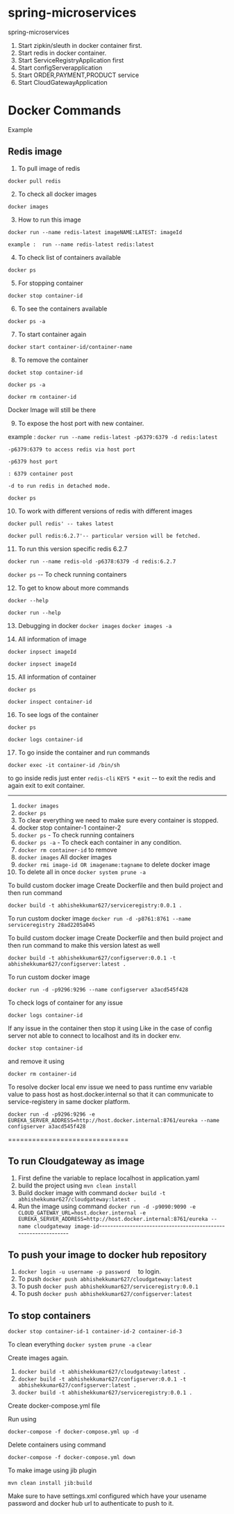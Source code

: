 # spring-microservices
spring-microservices

1. Start zipkin/sleuth in docker container first.
2. Start redis in docker container.
3. Start ServiceRegistryApplication first
4. Start configServerapplication
5. Start ORDER,PAYMENT,PRODUCT service
6. Start CloudGatewayApplication

# Docker Commands

Example 

Redis image
------------
1. To pull image of redis 

`docker pull redis`

2. To check all docker images

`docker images`

3. How to run this image

`docker run --name redis-latest imageNAME:LATEST: imageId`

`example :  run --name redis-latest redis:latest`

4. To check list of containers available

`docker ps`

5. For stopping container

`docker stop container-id`

6. To see the containers available

`docker ps -a`

7. To start container again

`docker start container-id/container-name`

8. To remove the container

`docket stop container-id`

`docker ps -a`

`docker rm container-id`

Docker Image will still be there 

9. To expose the host port with new container.

example :  `docker run --name redis-latest -p6379:6379 -d redis:latest`

`-p6379:6379 to access redis via host port`

`-p6379 host port`

`: 6379 container post`

`-d to run redis in detached mode.`

`docker ps`

10. To work with different versions of redis with different images

`docker pull redis' -- takes latest`

`docker pull redis:6.2.7'-- particular version will be fetched.`

11. To run this version specific redis 6.2.7

`docker run --name redis-old -p6378:6379 -d redis:6.2.7`

`docker ps` -- To check running containers

12. To get to know about more commands

`docker --help`

`docker run --help`

13. Debugging in docker
    `docker images`
    `docker images -a`

14. All information of image

`docker inpsect imageId`

`docker inpsect imageId`

15. All information of container

`docker ps`

`docker inspect container-id`

16. To see logs of the container

`docker ps`

`docker logs container-id`

17. To go inside the container and run commands

`docker exec -it container-id /bin/sh`

to go inside redis just enter
`redis-cli`
`KEYS *`
`exit` -- to exit the redis and again exit to exit container.

----------------------------------------------------

1. `docker images`
2. `docker ps`
3. To clear everything we need to make sure every container is stopped.
4. docker stop container-1 container-2
5. `docker ps` - To check running containers
6. `docker ps -a` - To check each container in any condition.
7. `docker rm container-id` to remove
8. `docker images` All docker images
9. `docker rmi image-id OR imagename:tagname` to delete docker image
10. To delete all in once
    `docker system prune -a`


To build custom docker image
Create Dockerfile and then build project and then run command

`docker build -t abhishekkumar627/serviceregistry:0.0.1 .`


To run custom docker image
`docker run -d -p8761:8761 --name serviceregistry 28ad2205a045`

To build custom docker image
Create Dockerfile and then build project and then run command to make this version latest as well

`docker build -t abhishekkumar627/configserver:0.0.1 -t abhishekkumar627/configserver:latest .`

To run custom docker image

`docker run -d -p9296:9296 --name configserver a3acd545f428`

To check logs of container for any issue

`docker logs container-id`

If any issue in the container then stop it using
Like in the case of config server not able to connect to localhost and its in docker env.

`docker stop container-id`

and remove it using 

`docker rm container-id`

To resolve docker local env issue we need to pass runtime env variable value to pass host as host.docker.internal so that it can communicate to service-registery in same docker platform.

`docker run -d -p9296:9296 -e EUREKA_SERVER_ADDRESS=http://host.docker.internal:8761/eureka --name configserver a3acd545f428`

==============================

To run Cloudgateway as image
---------------------------------------------------------------
1. First define the variable to replace localhost in application.yaml
2. build the project using `mvn clean install`
3. Build docker image with command
   `docker build -t abhishekkumar627/cloudgateway:latest .`
4. Run the image using command
   `docker run -d -p9090:9090 -e CLOUD_GATEWAY_URL=host.docker.internal -e EUREKA_SERVER_ADDRESS=http://host.docker.internal:8761/eureka --name cloudgateway image-id`---------------------------------------------------------------

To push your image to docker hub repository
---------------------------------------------------------------
1. `docker login -u username -p password  ` to login.
2. To push `docker push abhishekkumar627/cloudgateway:latest`
3. To push `docker push abhishekkumar627/serviceregistry:0.0.1`
4. To push `docker push abhishekkumar627/configserver:latest`

To stop containers 
---------------------------------------------------------------
`docker stop container-id-1 container-id-2 container-id-3`

To clean everything
`docker system prune -a`
`clear`
 
Create images again.
1. `docker build -t abhishekkumar627/cloudgateway:latest .`
2. `docker build -t abhishekkumar627/configserver:0.0.1 -t abhishekkumar627/configserver:latest .`
3. `docker build -t abhishekkumar627/serviceregistry:0.0.1 .`

Create docker-compose.yml file

Run using

`docker-compose -f docker-compose.yml up -d`

Delete containers using command

`docker-compose -f docker-compose.yml down`


To make image using jib plugin

`mvn clean install jib:build`

Make sure to have settings.xml configured which have your usename password and docker hub url to authenticate to push to it.